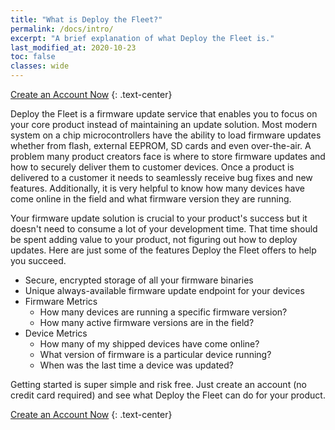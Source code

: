 ```yaml
---
title: "What is Deploy the Fleet?"
permalink: /docs/intro/
excerpt: "A brief explanation of what Deploy the Fleet is."
last_modified_at: 2020-10-23
toc: false
classes: wide
---
```


<a href="https://app.deploythefleet.io?register=true" class="btn btn--info btn--large" target="_blank">Create an Account Now</a>
{: .text-center}

Deploy the Fleet is a firmware update service that enables you to focus on your core product instead of maintaining an update solution. Most modern system on a chip microcontrollers have the ability to load firmware updates whether from flash, external EEPROM, SD cards and even over-the-air. A problem many product creators face is where to store firmware updates and how to securely deliver them to customer devices. Once a product is delivered to a customer it needs to seamlessly receive bug fixes and new features. Additionally, it is very helpful to know how many devices have come online in the field and what firmware version they are running. 

Your firmware update solution is crucial to your product's success but it doesn't need to consume a lot of your development time. That time should be spent adding value to your product, not figuring out how to deploy updates. Here are just some of the features Deploy the Fleet offers to help you succeed.

  - Secure, encrypted storage of all your firmware binaries
  - Unique always-available firmware update endpoint for your devices
  - Firmware Metrics
    - How many devices are running a specific firmware version?
    - How many active firmware versions are in the field?
  - Device Metrics
    - How many of my shipped devices have come online?
    - What version of firmware is a particular device running?
    - When was the last time a device was updated?

Getting started is super simple and risk free. Just create an account (no credit card required) and see what Deploy the Fleet can do for your product.

<a href="https://app.deploythefleet.io?register=true" class="btn btn--info btn--large" target="_blank">Create an Account Now</a>
{: .text-center}